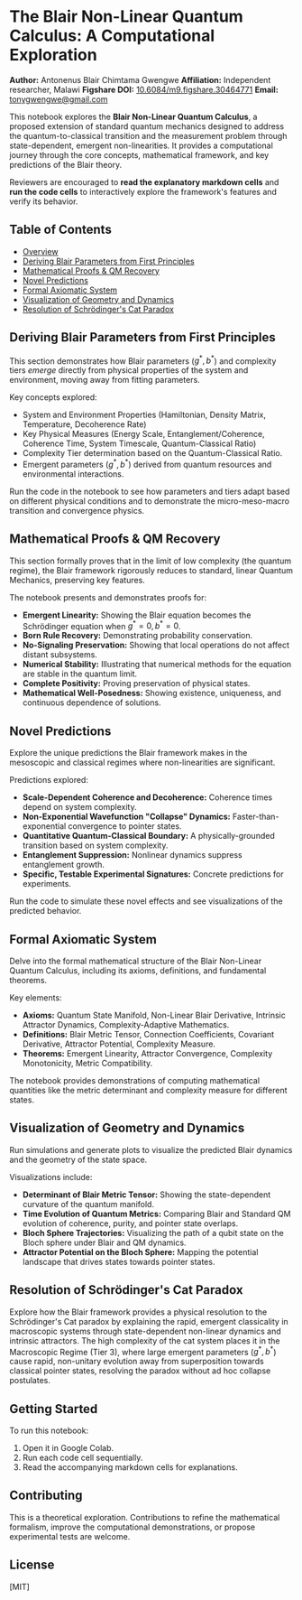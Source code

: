 # The Blair Non-Linear Quantum Calculus: A Computational Exploration

**Author:** Antonenus Blair Chimtama Gwengwe
**Affiliation:** Independent researcher, Malawi
**Figshare DOI:** [10.6084/m9.figshare.30464771](https://doi.org/10.6084/m9.figshare.30464771)
**Email:** tonygwengwe@gmail.com

This notebook explores the **Blair Non-Linear Quantum Calculus**, a proposed extension of standard quantum mechanics designed to address the quantum-to-classical transition and the measurement problem through state-dependent, emergent non-linearities. It provides a computational journey through the core concepts, mathematical framework, and key predictions of the Blair theory.

Reviewers are encouraged to **read the explanatory markdown cells** and **run the code cells** to interactively explore the framework's features and verify its behavior.

## Table of Contents

- [Overview](#the-blair-non-linear-quantum-calculus-a-computational-exploration)
- [Deriving Blair Parameters from First Principles](#deriving-blair-parameters-from-first-principles)
- [Mathematical Proofs & QM Recovery](#mathematical-proofs--qm-recovery)
- [Novel Predictions](#novel-predictions)
- [Formal Axiomatic System](#formal-axiomatic-system)
- [Visualization of Geometry and Dynamics](#visualization-of-geometry-and-dynamics)
- [Resolution of Schrödinger's Cat Paradox](#resolution-of-schrödingers-cat-paradox)

## Deriving Blair Parameters from First Principles

This section demonstrates how Blair parameters ($g^*, b^*$) and complexity tiers *emerge* directly from physical properties of the system and environment, moving away from fitting parameters.

Key concepts explored:
- System and Environment Properties (Hamiltonian, Density Matrix, Temperature, Decoherence Rate)
- Key Physical Measures (Energy Scale, Entanglement/Coherence, Coherence Time, System Timescale, Quantum-Classical Ratio)
- Complexity Tier determination based on the Quantum-Classical Ratio.
- Emergent parameters ($g^*, b^*$) derived from quantum resources and environmental interactions.

Run the code in the notebook to see how parameters and tiers adapt based on different physical conditions and to demonstrate the micro-meso-macro transition and convergence physics.

## Mathematical Proofs & QM Recovery

This section formally proves that in the limit of low complexity (the quantum regime), the Blair framework rigorously reduces to standard, linear Quantum Mechanics, preserving key features.

The notebook presents and demonstrates proofs for:
- **Emergent Linearity:** Showing the Blair equation becomes the Schrödinger equation when $g^*=0, b^*=0$.
- **Born Rule Recovery:** Demonstrating probability conservation.
- **No-Signaling Preservation:** Showing that local operations do not affect distant subsystems.
- **Numerical Stability:** Illustrating that numerical methods for the equation are stable in the quantum limit.
- **Complete Positivity:** Proving preservation of physical states.
- **Mathematical Well-Posedness:** Showing existence, uniqueness, and continuous dependence of solutions.

## Novel Predictions

Explore the unique predictions the Blair framework makes in the mesoscopic and classical regimes where non-linearities are significant.

Predictions explored:
- **Scale-Dependent Coherence and Decoherence:** Coherence times depend on system complexity.
- **Non-Exponential Wavefunction "Collapse" Dynamics:** Faster-than-exponential convergence to pointer states.
- **Quantitative Quantum-Classical Boundary:** A physically-grounded transition based on system complexity.
- **Entanglement Suppression:** Nonlinear dynamics suppress entanglement growth.
- **Specific, Testable Experimental Signatures:** Concrete predictions for experiments.

Run the code to simulate these novel effects and see visualizations of the predicted behavior.

## Formal Axiomatic System

Delve into the formal mathematical structure of the Blair Non-Linear Quantum Calculus, including its axioms, definitions, and fundamental theorems.

Key elements:
- **Axioms:** Quantum State Manifold, Non-Linear Blair Derivative, Intrinsic Attractor Dynamics, Complexity-Adaptive Mathematics.
- **Definitions:** Blair Metric Tensor, Connection Coefficients, Covariant Derivative, Attractor Potential, Complexity Measure.
- **Theorems:** Emergent Linearity, Attractor Convergence, Complexity Monotonicity, Metric Compatibility.

The notebook provides demonstrations of computing mathematical quantities like the metric determinant and complexity measure for different states.

## Visualization of Geometry and Dynamics

Run simulations and generate plots to visualize the predicted Blair dynamics and the geometry of the state space.

Visualizations include:
- **Determinant of Blair Metric Tensor:** Showing the state-dependent curvature of the quantum manifold.
- **Time Evolution of Quantum Metrics:** Comparing Blair and Standard QM evolution of coherence, purity, and pointer state overlaps.
- **Bloch Sphere Trajectories:** Visualizing the path of a qubit state on the Bloch sphere under Blair and QM dynamics.
- **Attractor Potential on the Bloch Sphere:** Mapping the potential landscape that drives states towards pointer states.

## Resolution of Schrödinger's Cat Paradox

Explore how the Blair framework provides a physical resolution to the Schrödinger's Cat paradox by explaining the rapid, emergent classicality in macroscopic systems through state-dependent non-linear dynamics and intrinsic attractors. The high complexity of the cat system places it in the Macroscopic Regime (Tier 3), where large emergent parameters ($g^*, b^*$) cause rapid, non-unitary evolution away from superposition towards classical pointer states, resolving the paradox without ad hoc collapse postulates.

## Getting Started

To run this notebook:
1. Open it in Google Colab.
2. Run each code cell sequentially.
3. Read the accompanying markdown cells for explanations.

## Contributing

This is a theoretical exploration. Contributions to refine the mathematical formalism, improve the computational demonstrations, or propose experimental tests are welcome.

## License

[MIT]
